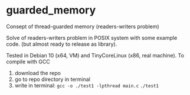 # guarded_memory
Consept of thread-guarded memory (readers-writers problem)

Solve of readers-writers problem in POSIX system with some example code. (but almost ready to release as library).

Tested in Debian 10 (x64, VM) and TinyCoreLinux (x86, real machine). To compile with GCC
1) download the repo
2) go to repo directory in terminal
3) write in terminal:
`gcc -o ./test1 -lpthread main.c`
`./test1`
